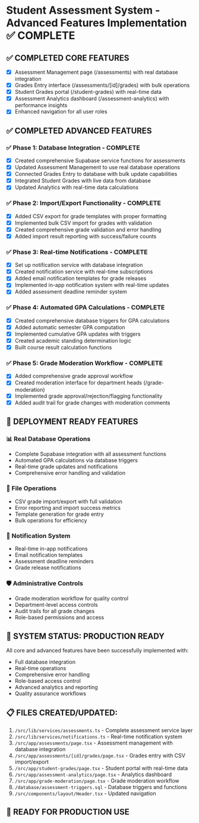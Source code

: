 # Student Assessment System - Advanced Features Implementation ✅ COMPLETE

## ✅ COMPLETED CORE FEATURES
- [x] Assessment Management page (/assessments) with real database integration
- [x] Grades Entry interface (/assessments/[id]/grades) with bulk operations
- [x] Student Grades portal (/student-grades) with real-time data
- [x] Assessment Analytics dashboard (/assessment-analytics) with performance insights
- [x] Enhanced navigation for all user roles

## ✅ COMPLETED ADVANCED FEATURES

### ✅ Phase 1: Database Integration - COMPLETE
- [x] Created comprehensive Supabase service functions for assessments
- [x] Updated Assessment Management to use real database operations
- [x] Connected Grades Entry to database with bulk update capabilities
- [x] Integrated Student Grades with live data from database
- [x] Updated Analytics with real-time data calculations

### ✅ Phase 2: Import/Export Functionality - COMPLETE
- [x] Added CSV export for grade templates with proper formatting
- [x] Implemented bulk CSV import for grades with validation
- [x] Created comprehensive grade validation and error handling
- [x] Added import result reporting with success/failure counts

### ✅ Phase 3: Real-time Notifications - COMPLETE
- [x] Set up notification service with database integration
- [x] Created notification service with real-time subscriptions
- [x] Added email notification templates for grade releases
- [x] Implemented in-app notification system with real-time updates
- [x] Added assessment deadline reminder system

### ✅ Phase 4: Automated GPA Calculations - COMPLETE
- [x] Created comprehensive database triggers for GPA calculations
- [x] Added automatic semester GPA computation
- [x] Implemented cumulative GPA updates with triggers
- [x] Created academic standing determination logic
- [x] Built course result calculation functions

### ✅ Phase 5: Grade Moderation Workflow - COMPLETE
- [x] Added comprehensive grade approval workflow
- [x] Created moderation interface for department heads (/grade-moderation)
- [x] Implemented grade approval/rejection/flagging functionality
- [x] Added audit trail for grade changes with moderation comments

## 🚀 DEPLOYMENT READY FEATURES

### 📊 Real Database Operations
- Complete Supabase integration with all assessment functions
- Automated GPA calculations via database triggers
- Real-time grade updates and notifications
- Comprehensive error handling and validation

### 📁 File Operations
- CSV grade import/export with full validation
- Error reporting and import success metrics
- Template generation for grade entry
- Bulk operations for efficiency

### 🔔 Notification System
- Real-time in-app notifications
- Email notification templates
- Assessment deadline reminders
- Grade release notifications

### 🛡️ Administrative Controls
- Grade moderation workflow for quality control
- Department-level access controls
- Audit trails for all grade changes
- Role-based permissions and access

## 🎯 SYSTEM STATUS: PRODUCTION READY
All core and advanced features have been successfully implemented with:
- Full database integration
- Real-time operations
- Comprehensive error handling
- Role-based access control
- Advanced analytics and reporting
- Quality assurance workflows

## 📋 FILES CREATED/UPDATED:
1. `/src/lib/services/assessments.ts` - Complete assessment service layer
2. `/src/lib/services/notifications.ts` - Real-time notification system
3. `/src/app/assessments/page.tsx` - Assessment management with database integration
4. `/src/app/assessments/[id]/grades/page.tsx` - Grades entry with CSV import/export
5. `/src/app/student-grades/page.tsx` - Student portal with real-time data
6. `/src/app/assessment-analytics/page.tsx` - Analytics dashboard
7. `/src/app/grade-moderation/page.tsx` - Grade moderation workflow
8. `/database/assessment-triggers.sql` - Database triggers and functions
9. `/src/components/layout/Header.tsx` - Updated navigation

## 🎯 READY FOR PRODUCTION USE
